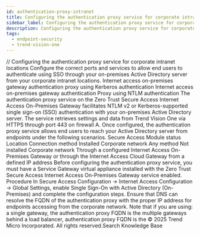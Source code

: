 ```yaml
---
id: authentication-proxy-intranet
title: Configuring the authentication proxy service for corporate intranet locations
sidebar_label: Configuring the authentication proxy service for corporate intranet locations
description: Configuring the authentication proxy service for corporate intranet locations
tags:
  - endpoint-security
  - trend-vision-one
---
```


/*<![CDATA[*/ $('#title').html($('meta[name=map-description]').attr('content')); /*]]>*/ Configuring the authentication proxy service for corporate intranet locations Configure the correct ports and services to allow end users to authenticate using SSO through your on-premises Active Directory server from your corporate intranet locations. Internet access on-premises gateway authentication proxy using Kerberos authentication Internet access on-premises gateway authentication Proxy using NTLM authentication The authentication proxy service on the Zero Trust Secure Access Internet Access On-Premises Gateway facilitates NTLM v2 or Kerberos-supported single sign-on (SSO) authentication with your on-premises Active Directory server. The service retrieves settings and data from Trend Vision One via HTTPS through port 443 on firewall A. Once configured, the authentication proxy service allows end users to reach your Active Directory server from endpoints under the following scenarios. Secure Access Module status Location Connection method Installed Corporate network Any method Not installed Corporate network Through a configured Internet Access On-Premises Gateway or through the Internet Access Cloud Gateway from a defined IP address Before configuring the authentication proxy service, you must have a Service Gateway virtual appliance installed with the Zero Trust Secure Access Internet Access On-Premises Gateway service enabled. Procedure In Secure Access Configuration → Internet Access Configuration → Global Settings, enable Single Sign-On with Active Directory (On-Premises) and complete the configuration steps. Ensure that DNS can resolve the FQDN of the authentication proxy with the proper IP address for endpoints accessing from the corporate network. Note that if you are using: a single gateway, the authentication proxy FQDN is the <single gateway FQDN> multiple gateways behind a load balancer, authentication proxy FQDN is the <load balancer FQDN> © 2025 Trend Micro Incorporated. All rights reserved.Search Knowledge Base